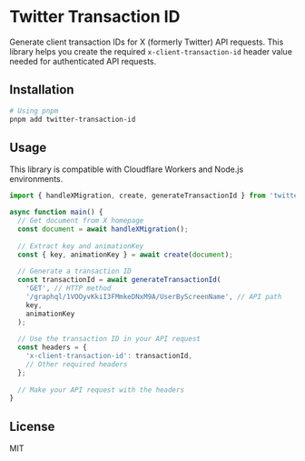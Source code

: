 # Twitter Transaction ID

Generate client transaction IDs for X (formerly Twitter) API requests. This library helps you create the required `x-client-transaction-id` header value needed for authenticated API requests.

## Installation

```bash
# Using pnpm
pnpm add twitter-transaction-id
```

## Usage

This library is compatible with Cloudflare Workers and Node.js environments.

```ts
import { handleXMigration, create, generateTransactionId } from 'twitter-transaction-id';

async function main() {
  // Get document from X homepage
  const document = await handleXMigration();
  
  // Extract key and animationKey
  const { key, animationKey } = await create(document);
  
  // Generate a transaction ID
  const transactionId = await generateTransactionId(
    'GET', // HTTP method
    '/graphql/1VOOyvKkiI3FMmkeDNxM9A/UserByScreenName', // API path
    key,
    animationKey
  );
  
  // Use the transaction ID in your API request
  const headers = {
    'x-client-transaction-id': transactionId,
    // Other required headers
  };
  
  // Make your API request with the headers
}
```
## License

MIT 